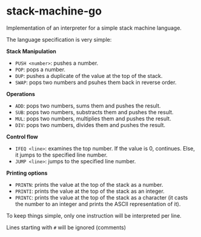 # stack-machine-go

Implementation of an interpreter for a simple stack machine language.

The language specification is very simple:

**Stack Manipulation**

- `PUSH <number>`: pushes a number.
- `POP`: pops a number.
- `DUP`: pushes a duplicate of the value at the top of the stack.
- `SWAP`: pops two numbers and psuhes them back in reverse order.

**Operations**

- `ADD`: pops two numbers, sums them and pushes the result.
- `SUB`: pops two numbers, substracts them and pushes the result.
- `MUL`: pops two numbers, multiplies them and pushes the result.
- `DIV`: pops two numbers, divides them and pushes the result.

**Control flow**
- `IFEQ <line>`: examines the top number. If the value is 0, continues. Else, it jumps to the specified line number.
- `JUMP <line>`: jumps to the specified line number.

**Printing options**

- `PRINTN`: prints the value at the top of the stack as a number.
- `PRINTI`: prints the value at the top of the stack as an integer.
- `PRINTC`: prints the value at the top of the stack as a character (it casts the number to an integer and prints the ASCII representation of it).

To keep things simple, only one instruction will be interpreted per line.

Lines starting with `#` will be ignored (comments)
